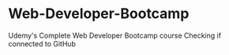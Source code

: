 # Web-Developer-Bootcamp

Udemy's Complete Web Developer Bootcamp course
Checking if connected to GitHub